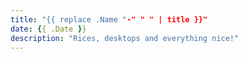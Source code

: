 ```yaml
---
title: "{{ replace .Name "-" " " | title }}"
date: {{ .Date }}
description: "Rices, desktops and everything nice!"
---
```

